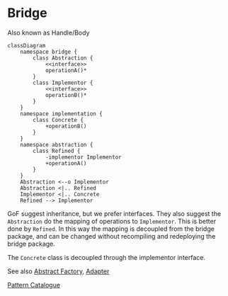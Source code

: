 # Bridge

Also known as Handle/Body

```mermaid
classDiagram
    namespace bridge {
        class Abstraction {
            <<interface>>
            operationA()*
        }
        class Implementor {
            <<interface>>
            operationB()*
        }
    }
    namespace implementation {
        class Concrete {
            +operationB()
        }
    }
    namespace abstraction {
        class Refined {
            -implementor Implementor
            +operationA()
        }
    }
    Abstraction <--o Implementor
    Abstraction <|.. Refined
    Implementor <|.. Concrete
    Refined --> Implementor
```

GoF suggest inheritance, but we prefer interfaces. They also suggest the
`Abstraction` do the mapping of operations to `Implementor`. This is better done
by `Refined`. In this way the mapping is decoupled from the bridge package, and
can be changed without recompiling and redeploying the bridge package.

The `Concrete` class is decoupled through the implementor interface.

See also [Abstract Factory](../../creation/abstractFactory/AbstractFactory.md), 
[Adapter](../adapter/Adapter.md)

[Pattern Catalogue](../../Catalogue.md)